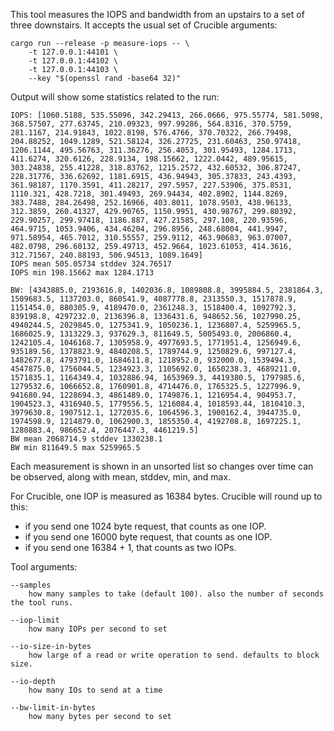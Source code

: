 This tool measures the IOPS and bandwidth from an upstairs to a set of three
downstairs. It accepts the usual set of Crucible arguments:

    cargo run --release -p measure-iops -- \
        -t 127.0.0.1:44101 \
        -t 127.0.0.1:44102 \
        -t 127.0.0.1:44103 \
        --key "$(openssl rand -base64 32)"

Output will show some statistics related to the run:

    IOPS: [1060.5188, 535.55096, 342.29413, 266.0666, 975.55774, 581.5098, 368.57507, 277.63745, 210.09323, 997.99286, 564.8316, 370.5759, 281.1167, 214.91843, 1022.8198, 576.4766, 370.70322, 266.79498, 204.88252, 1049.1289, 521.58124, 326.27725, 231.60463, 250.97418, 1206.1144, 495.56763, 311.36276, 256.4053, 301.95493, 1284.1713, 411.6274, 320.6126, 228.9134, 198.15662, 1222.0442, 489.95615, 303.24838, 255.41228, 318.83762, 1215.2572, 432.60532, 306.87247, 228.31776, 336.62692, 1181.6915, 436.94943, 305.37833, 243.4393, 361.98187, 1170.3591, 411.28217, 297.5957, 227.53906, 375.8531, 1110.321, 428.7218, 301.49493, 269.94434, 402.8902, 1144.8269, 383.7488, 284.26498, 252.16966, 403.8011, 1078.9503, 438.96133, 312.3859, 260.41327, 429.90765, 1150.9951, 430.98767, 299.80392, 229.90257, 299.97418, 1186.887, 427.21585, 297.108, 220.93596, 464.9715, 1053.9406, 434.46204, 296.8956, 248.68004, 441.9947, 971.58954, 465.7012, 310.55557, 259.9112, 463.90683, 963.07007, 482.0798, 296.60132, 259.49713, 452.9664, 1023.61053, 414.3616, 312.71567, 240.88193, 506.94513, 1089.1649]
    IOPS mean 505.05734 stddev 324.76517
    IOPS min 198.15662 max 1284.1713

    BW: [4343885.0, 2193616.8, 1402036.8, 1089808.8, 3995884.5, 2381864.3, 1509683.5, 1137203.0, 860541.9, 4087778.8, 2313550.3, 1517878.9, 1151454.0, 880305.9, 4189470.0, 2361248.3, 1518400.4, 1092792.3, 839198.8, 4297232.0, 2136396.8, 1336431.6, 948652.56, 1027990.25, 4940244.5, 2029845.0, 1275341.9, 1050236.1, 1236807.4, 5259965.5, 1686025.9, 1313229.3, 937629.3, 811649.5, 5005493.0, 2006860.4, 1242105.4, 1046168.7, 1305958.9, 4977693.5, 1771951.4, 1256949.6, 935189.56, 1378823.9, 4840208.5, 1789744.9, 1250829.6, 997127.4, 1482677.8, 4793791.0, 1684611.8, 1218952.0, 932000.0, 1539494.3, 4547875.0, 1756044.5, 1234923.3, 1105692.0, 1650238.3, 4689211.0, 1571835.1, 1164349.4, 1032886.94, 1653969.3, 4419380.5, 1797985.6, 1279532.6, 1066652.8, 1760901.8, 4714476.0, 1765325.5, 1227996.9, 941680.94, 1228694.3, 4861489.0, 1749876.1, 1216954.4, 904953.7, 1904523.3, 4316940.5, 1779556.5, 1216084.4, 1018593.44, 1810410.3, 3979630.8, 1907512.1, 1272035.6, 1064596.3, 1900162.4, 3944735.0, 1974598.9, 1214879.0, 1062900.3, 1855350.4, 4192708.8, 1697225.1, 1280883.4, 986652.4, 2076447.3, 4461219.5]
    BW mean 2068714.9 stddev 1330238.1
    BW min 811649.5 max 5259965.5

Each measurement is shown in an unsorted list so changes over time can be
observed, along with mean, stddev, min, and max.

For Crucible, one IOP is measured as 16384 bytes. Crucible will round up to
this:

- if you send one 1024 byte request, that counts as one IOP.
- if you send one 16000 byte request, that counts as one IOP.
- if you send one 16384 + 1, that counts as two IOPs.

Tool arguments:

    --samples
        how many samples to take (default 100). also the number of seconds the tool runs.

    --iop-limit
        how many IOPs per second to set

    --io-size-in-bytes
        how large of a read or write operation to send. defaults to block size.

    --io-depth
        how many IOs to send at a time

    --bw-limit-in-bytes
        how many bytes per second to set

